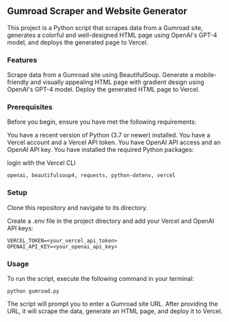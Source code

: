 ## Gumroad Scraper and Website Generator
This project is a Python script that scrapes data from a Gumroad site, generates a colorful and well-designed HTML page using OpenAI's GPT-4 model, and deploys the generated page to Vercel.

### Features
Scrape data from a Gumroad site using BeautifulSoup.
Generate a mobile-friendly and visually appealing HTML page with gradient design using OpenAI's GPT-4 model.
Deploy the generated HTML page to Vercel.
### Prerequisites
Before you begin, ensure you have met the following requirements:

You have a recent version of Python (3.7 or newer) installed.
You have a Vercel account and a Vercel API token.
You have OpenAI API access and an OpenAI API key.
You have installed the required Python packages:

login with the Vercel CLI 
```
openai, beautifulsoup4, requests, python-dotenv, vercel
```
### Setup
Clone this repository and navigate to its directory.

Create a .env file in the project directory and add your Vercel and OpenAI API keys:

```
VERCEL_TOKEN=<your_vercel_api_token>
OPENAI_API_KEY=<your_openai_api_key>
```

### Usage
To run the script, execute the following command in your terminal:

```
python gumroad.py
```
The script will prompt you to enter a Gumroad site URL. After providing the URL, it will scrape the data, generate an HTML page, and deploy it to Vercel.

